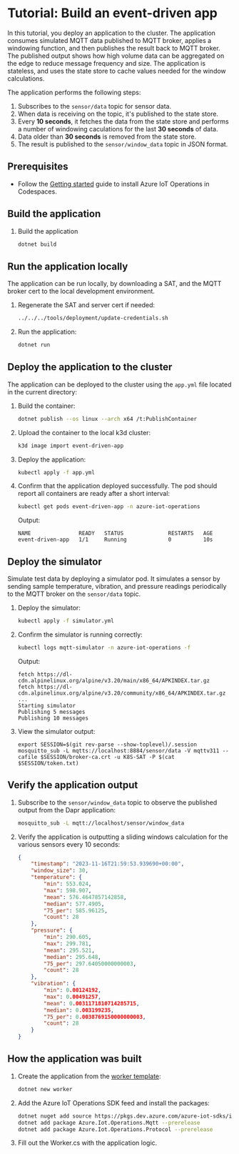 # Tutorial: Build an event-driven app

In this tutorial, you deploy an application to the cluster. The application consumes simulated MQTT data published to MQTT broker, applies a windowing function, and then publishes the result back to MQTT broker. The published output shows how high volume data can be aggregated on the edge to reduce message frequency and size. The application is stateless, and uses the state store to cache values needed for the window calculations.

The application performs the following steps:

1. Subscribes to the `sensor/data` topic for sensor data.
1. When data is receiving on the topic, it's published to the state store.
2. Every **10 seconds**, it fetches the data from the state store and performs a number of windowing caculations for the last **30 seconds** of data.
3. Data older than **30 seconds** is removed from the state store.
4. The result is published to the `sensor/window_data` topic in JSON format.

## Prerequisites

* Follow the [Getting started](/#getting-started) guide to install Azure IoT Operations in Codespaces.

## Build the application

1. Build the application

    ```bash
    dotnet build
    ```

## Run the application locally

The application can be run locally, by downloading a SAT, and the MQTT broker cert to the local development environment.

1. Regenerate the SAT and server cert if needed:

    ```bash
    ../../../tools/deployment/update-credentials.sh
    ```

1. Run the application:

    ```bash
    dotnet run
    ```

## Deploy the application to the cluster

The application can be deployed to the cluster using the `app.yml` file located in the current directory:

1. Build the container:

    ```bash
    dotnet publish --os linux --arch x64 /t:PublishContainer
    ```

1. Upload the container to the local k3d cluster:

    ```bash
    k3d image import event-driven-app
    ```

1. Deploy the application:

    ```bash
    kubectl apply -f app.yml
    ```

1. Confirm that the application deployed successfully. The pod should report all containers are ready after a short interval:

    ```bash
    kubectl get pods event-driven-app -n azure-iot-operations
    ```

    Output:

    ```output
    NAME               READY   STATUS              RESTARTS   AGE
    event-driven-app   1/1     Running             0          10s
    ```

## Deploy the simulator

Simulate test data by deploying a simulator pod. It simulates a sensor by sending sample temperature, vibration, and pressure readings periodically to the MQTT broker on the `sensor/data` topic.

1. Deploy the simulator:

    ```bash
    kubectl apply -f simulator.yml
    ```

1. Confirm the simulator is running correctly:

    ```bash
    kubectl logs mqtt-simulator -n azure-iot-operations -f
    ```

    Output:

    ```output
    fetch https://dl-cdn.alpinelinux.org/alpine/v3.20/main/x86_64/APKINDEX.tar.gz
    fetch https://dl-cdn.alpinelinux.org/alpine/v3.20/community/x86_64/APKINDEX.tar.gz
    ...
    Starting simulator
    Publishing 5 messages
    Publishing 10 messages
    ```

1. View the simulator output:

    ```
    export SESSION=$(git rev-parse --show-toplevel)/.session
    mosquitto_sub -L mqtts://localhost:8884/sensor/data -V mqttv311 --cafile $SESSION/broker-ca.crt -u K8S-SAT -P $(cat $SESSION/token.txt)
    ```

## Verify the application output

1. Subscribe to the `sensor/window_data` topic to observe the published output from the Dapr application:

    ```bash
    mosquitto_sub -L mqtt://localhost/sensor/window_data
    ```

1. Verify the application is outputting a sliding windows calculation for the various sensors every 10 seconds:

    ```json
    {
        "timestamp": "2023-11-16T21:59:53.939690+00:00",
        "window_size": 30,
        "temperature": {
            "min": 553.024,
            "max": 598.907,
            "mean": 576.4647857142858,
            "median": 577.4905,
            "75_per": 585.96125,
            "count": 28
        },
        "pressure": {
            "min": 290.605,
            "max": 299.781,
            "mean": 295.521,
            "median": 295.648,
            "75_per": 297.64050000000003,
            "count": 28
        },
        "vibration": {
            "min": 0.00124192,
            "max": 0.00491257,
            "mean": 0.0031171810714285715,
            "median": 0.003199235,
            "75_per": 0.0038769150000000003,
            "count": 28
        }
    }
    ```

## How the application was built

1. Create the application from the [worker template](https://learn.microsoft.com/dotnet/core/tools/dotnet-new-sdk-templates#web-others):

    ```bash
    dotnet new worker
    ```

1. Add the Azure IoT Operations SDK feed and install the packages:

    ```bash
    dotnet nuget add source https://pkgs.dev.azure.com/azure-iot-sdks/iot-operations/_packaging/preview/nuget/v3/index.json -n AzureIoTOperations
    dotnet add package Azure.Iot.Operations.Mqtt --prerelease
    dotnet add package Azure.Iot.Operations.Protocol --prerelease
    ```

1. Fill out the Worker.cs with the application logic.

